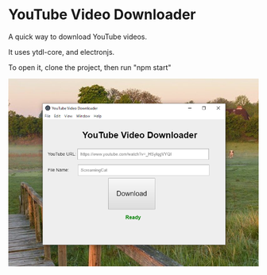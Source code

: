 # YouTube Video Downloader

A quick way to download YouTube videos.

It uses ytdl-core, and electronjs.

To open it, clone the project, then run "npm start"

![](https://github.com/tpwatson/youtube-video-downloader/blob/master/screenshot.png?raw=true)
